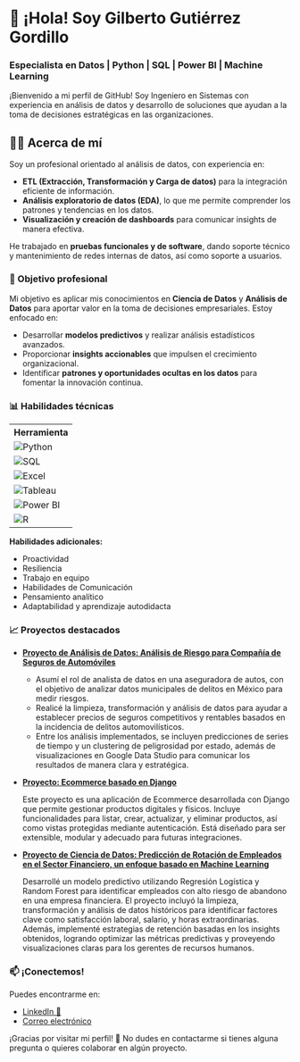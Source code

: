 <h1>👋 ¡Hola! Soy Gilberto Gutiérrez Gordillo</h1>
<h3>Especialista en Datos | Python | SQL | Power BI | Machine Learning</h3>

<p>¡Bienvenido a mi perfil de GitHub! Soy Ingeniero en Sistemas con experiencia en análisis de datos y desarrollo de soluciones que ayudan a la toma de decisiones estratégicas en las organizaciones.</p>

<h2 class="section-title">🧑‍💻 Acerca de mí</h2>
<p>Soy un profesional orientado al análisis de datos, con experiencia en:</p>
<ul>
  <li><strong>ETL (Extracción, Transformación y Carga de datos)</strong> para la integración eficiente de información.</li>
  <li><strong>Análisis exploratorio de datos (EDA)</strong>, lo que me permite comprender los patrones y tendencias en los datos.</li>
  <li><strong>Visualización y creación de dashboards</strong> para comunicar insights de manera efectiva.</li>
</ul>
<p>He trabajado en <strong>pruebas funcionales y de software</strong>, dando soporte técnico y mantenimiento de redes internas de datos, así como soporte a usuarios.</p>

<h3 class="section-title">💼 Objetivo profesional</h3>
<p>Mi objetivo es aplicar mis conocimientos en <strong>Ciencia de Datos</strong> y <strong>Análisis de Datos</strong> para aportar valor en la toma de decisiones empresariales. Estoy enfocado en:</p>
<ul>
  <li>Desarrollar <strong>modelos predictivos</strong> y realizar análisis estadísticos avanzados.</li>
  <li>Proporcionar <strong>insights accionables</strong> que impulsen el crecimiento organizacional.</li>
  <li>Identificar <strong>patrones y oportunidades ocultas en los datos</strong> para fomentar la innovación continua.</li>
</ul>

<h3 class="section-title">📊 Habilidades técnicas</h3>
<table class="skills-table">
  <tr>
    <th>Herramienta</th>
  </tr>
  <tr><td><img src="https://img.shields.io/badge/Python-3776AB?style=for-the-badge&logo=python&logoColor=white" alt="Python"> </td></tr>
  <tr><td><img src="https://img.shields.io/badge/SQL-003B57?style=for-the-badge&logo=postgresql&logoColor=white" alt="SQL"> </td></tr>
  <tr><td><img src="https://img.shields.io/badge/Excel-217346?style=for-the-badge&logo=microsoft-excel&logoColor=white" alt="Excel"> </td></tr>
  <tr><td><img src="https://img.shields.io/badge/Tableau-E97627?style=for-the-badge&logo=tableau&logoColor=white" alt="Tableau"> </td></tr>
  <tr><td><img src="https://img.shields.io/badge/PowerBI-F2C811?style=for-the-badge&logo=power-bi&logoColor=black" alt="Power BI"> </td></tr>
  <tr><td><img src="https://img.shields.io/badge/R-276DC3?style=for-the-badge&logo=r&logoColor=white" alt="R"> </td></tr>
 </table>

<p><strong>Habilidades adicionales:</strong></p>
<ul>
  <li>Proactividad</li>
  <li>Resiliencia</li>
  <li>Trabajo en equipo</li>
  <li>Habilidades de Comunicación</li>
  <li>Pensamiento analítico</li>
  <li>Adaptabilidad y aprendizaje autodidacta</li>
</ul>


### 📈 Proyectos destacados
- **[Proyecto de Análisis de Datos: Análisis de Riesgo para Compañía de Seguros de Automóviles](https://github.com/GILBERTO-GG/Analisis_riesgo)**
  - Asumí el rol de analista de datos en una aseguradora de autos, con el objetivo de analizar datos municipales de delitos en México para medir riesgos.
  - Realicé la limpieza, transformación y análisis de datos para ayudar a establecer precios de seguros competitivos y rentables basados en la incidencia de delitos automovilísticos.
  - Entre los análisis implementados, se incluyen predicciones de series de tiempo y un clustering de peligrosidad por estado, además de visualizaciones en Google Data Studio para comunicar los resultados de manera clara y estratégica.

- **[Proyecto: Ecommerce basado en Django](https://github.com/GILBERTO-GG/-Backend-Python-)**

  Este proyecto es una aplicación de Ecommerce desarrollada con Django que permite gestionar productos digitales y físicos. Incluye funcionalidades para listar, crear, actualizar, y eliminar productos, así como vistas protegidas mediante autenticación. Está diseñado para ser extensible, modular y adecuado para futuras integraciones.

- **[Proyecto de Ciencia de Datos: Predicción de Rotación de Empleados en el Sector Financiero, un enfoque basado en Machine Learning](https://github.com/GILBERTO-GG/Rotacion_empleados)**

    Desarrollé un modelo predictivo utilizando Regresión Logística y Random Forest para identificar empleados con alto riesgo de abandono en una empresa financiera. El proyecto incluyó la limpieza, transformación y análisis de datos históricos para identificar factores clave como satisfacción laboral, salario, y horas extraordinarias. Además, implementé estrategias de retención basadas en los insights obtenidos, logrando optimizar las métricas predictivas y proveyendo visualizaciones claras para los gerentes de recursos humanos.

<h3 class="section-title">📫 ¡Conectemos!</h3>
<p>Puedes encontrarme en:</p>
<ul>
  <li><a href="https://www.linkedin.com/in/gilgutgo/" target="_blank">LinkedIn 📲</a></li>
  <li><a href="mailto:gilgutgo@hotmail.com">Correo electrónico</a></li>
</ul>

<div class="footer">
  ¡Gracias por visitar mi perfil! 🚀 No dudes en contactarme si tienes alguna pregunta o quieres colaborar en algún proyecto.
</div>



